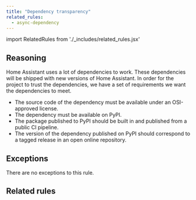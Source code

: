 ```yaml
---
title: "Dependency transparency"
related_rules:
  - async-dependency
---
```

import RelatedRules from './_includes/related_rules.jsx'

## Reasoning

Home Assistant uses a lot of dependencies to work.
These dependencies will be shipped with new versions of Home Assistant.
In order for the project to trust the dependencies, we have a set of requirements we want the dependencies to meet.

- The source code of the dependency must be available under an OSI-approved license.
- The dependency must be available on PyPI.
- The package published to PyPI should be built in and published from a public CI pipeline.
- The version of the dependency published on PyPI should correspond to a tagged release in an open online repository.

## Exceptions

There are no exceptions to this rule.

## Related rules

<RelatedRules relatedRules={frontMatter.related_rules}></RelatedRules>